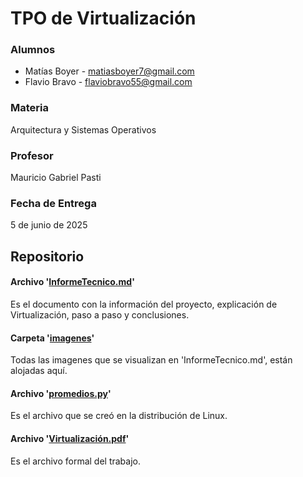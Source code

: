 # TPO de Virtualización
### Alumnos
- Matías Boyer - <matiasboyer7@gmail.com>
- Flavio Bravo - <flaviobravo55@gmail.com>
### Materia
Arquitectura y Sistemas Operativos
### Profesor
Mauricio Gabriel Pasti
### Fecha de Entrega
5 de junio de 2025


## Repositorio
#### Archivo '[InformeTecnico.md](./InformeTecnico.md)'
Es el documento con la información del proyecto, explicación de Virtualización, paso a paso y conclusiones.
#### Carpeta '[imagenes](./imagenes/)'
Todas las imagenes que se visualizan en 'InformeTecnico.md', están alojadas aquí.
#### Archivo '[promedios.py](./promedios.py)'
Es el archivo que se creó en la distribución de Linux.
#### Archivo '[Virtualización.pdf](./Virtualización.pdf)'
Es el archivo formal del trabajo.